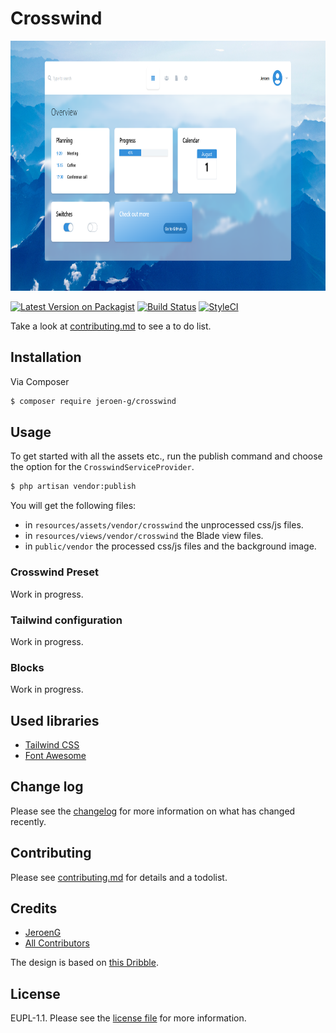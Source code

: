 # Crosswind

<img src="screenshot.png" alt="Screenshot" height="400">

[![Latest Version on Packagist][ico-version]][link-packagist]
[![Build Status][ico-travis]][link-travis]
[![StyleCI][ico-styleci]][link-styleci]

Take a look at [contributing.md](contributing.md) to see a to do list.

## Installation

Via Composer

``` bash
$ composer require jeroen-g/crosswind
```

## Usage

To get started with all the assets etc., run the publish command and choose the option for the `CrosswindServiceProvider`.
```bash
$ php artisan vendor:publish
```

You will get the following files:
- in `resources/assets/vendor/crosswind` the unprocessed css/js files.
- in `resources/views/vendor/crosswind` the Blade view files.
- in `public/vendor` the processed css/js files and the background image.

### Crosswind Preset
Work in progress.

### Tailwind configuration
Work in progress.

### Blocks
Work in progress.

## Used libraries
- [Tailwind CSS](tailwindcss.com/)
- [Font Awesome](https://fontawesome.com/)

## Change log

Please see the [changelog](changelog.md) for more information on what has changed recently.

## Contributing

Please see [contributing.md](contributing.md) for details and a todolist.

## Credits

- [JeroenG][link-author]
- [All Contributors][link-contributors]

The design is based on [this Dribble](https://dribbble.com/shots/4692934-Dashboard-Design).

## License

EUPL-1.1. Please see the [license file](license.md) for more information.

[ico-version]: https://img.shields.io/packagist/v/jeroen-g/crosswind.svg?style=flat-square
[ico-travis]: https://img.shields.io/travis/jeroen-g/crosswind/master.svg?style=flat-square
[ico-styleci]: https://styleci.io/repos/12345678/shield

[link-packagist]: https://packagist.org/packages/jeroen-g/crosswind
[link-travis]: https://travis-ci.org/jeroen-g/crosswind
[link-styleci]: https://styleci.io/repos/12345678
[link-author]: https://github.com/jeroen-g
[link-contributors]: ../../contributors